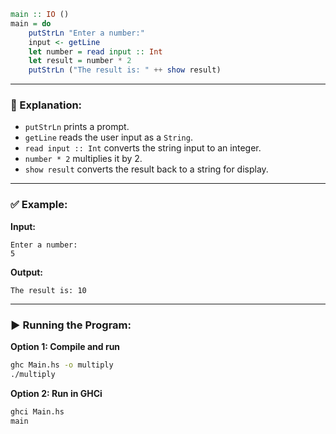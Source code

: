```haskell
main :: IO ()
main = do
    putStrLn "Enter a number:"
    input <- getLine
    let number = read input :: Int
    let result = number * 2
    putStrLn ("The result is: " ++ show result)
```

---

### 🧠 Explanation:

* `putStrLn` prints a prompt.
* `getLine` reads the user input as a `String`.
* `read input :: Int` converts the string input to an integer.
* `number * 2` multiplies it by 2.
* `show result` converts the result back to a string for display.

---

### ✅ Example:

**Input:**

```
Enter a number:
5
```

**Output:**

```
The result is: 10
```

---

### ▶️ Running the Program:

**Option 1: Compile and run**

```bash
ghc Main.hs -o multiply
./multiply
```

**Option 2: Run in GHCi**

```bash
ghci Main.hs
main
